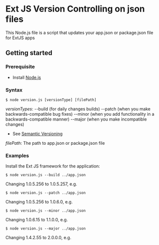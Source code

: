 # Ext JS Version Controlling on json files
This Node.js file is a script that updates your app.json or package.json file for ExtJS apps

## Getting started
### Prerequisite
- Install [Node.js](https://nodejs.org/)

### Syntax
    $ node version.js [versionType] [filePath]

*versionTypes*: --build (for daily changes builds)
              --patch (when you make backwards-compatible bug fixes)
              --minor (when you add functionality in a backwards-compatible manner)
              --major (when you make incompatible changes)
- See [Semantic Versioning](https://semver.org/)

*filePath*:     The path to app.json or package.json file

### Examples
Install the Ext JS framework for the application:

    $ node version.js --build ../app.json

Changing 1.0.5.256 to 1.0.5.257, e.g.

    $ node version.js --patch ../app.json

Changing 1.0.5.256 to 1.0.6.0, e.g.

    $ node version.js --minor ../app.json

Changing 1.0.6.15 to 1.1.0.0, e.g.

    $ node version.js --major ../app.json

Changing 1.4.2.55 to 2.0.0.0, e.g.
